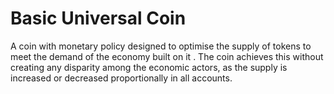 # Basic Universal Coin 

A coin with monetary policy designed to optimise the supply of tokens to meet the demand of the economy built on it . The coin achieves this without creating any disparity among the economic actors, as the supply is increased or decreased proportionally in all accounts.

